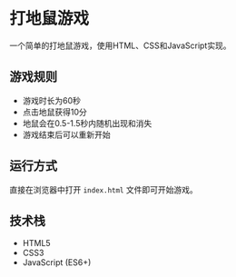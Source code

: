# 打地鼠游戏

一个简单的打地鼠游戏，使用HTML、CSS和JavaScript实现。

## 游戏规则

- 游戏时长为60秒
- 点击地鼠获得10分
- 地鼠会在0.5-1.5秒内随机出现和消失
- 游戏结束后可以重新开始

## 运行方式

直接在浏览器中打开 `index.html` 文件即可开始游戏。

## 技术栈

- HTML5
- CSS3
- JavaScript (ES6+) 